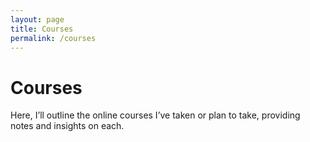 ```yaml
---
layout: page
title: Courses
permalink: /courses
---
```


# Courses
Here, I’ll outline the online courses I’ve taken or plan to take, providing notes and insights on each.
